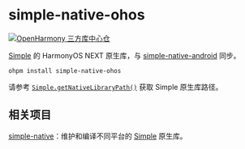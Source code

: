# simple-native-ohos

[![OpenHarmony 三方库中心仓](https://img.shields.io/badge/v1.0.2-007ec6?label=OpenHarmony%20%E4%B8%89%E6%96%B9%E5%BA%93%E4%B8%AD%E5%BF%83%E4%BB%93&style=for-the-badge&logo=harmonyos)](https://ohpm.openharmony.cn/#/cn/detail/simple-native-ohos)


[Simple](https://github.com/wangfenjin/simple) 的 HarmonyOS NEXT 原生库，与 [simple-native-android](https://github.com/SageMik/simple-native-android) 同步。

```shell
ohpm install simple-native-ohos
```

请参考 [`Simple.getNativeLibraryPath()`](../sqlite3_simple/src/main/ets/Simple.ets#L6-L22) 获取 Simple 原生库路径。

## 相关项目

[simple-native](https://github.com/SageMik/sqlite3_simple/tree/simple-native)：维护和编译不同平台的 [Simple](https://github.com/wangfenjin/simple) 原生库。